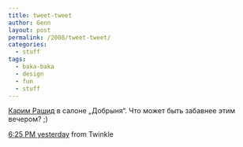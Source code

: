 ```yaml
---
title: tweet-tweet
author: Genn
layout: post
permalink: /2008/tweet-tweet/
categories:
  - stuff
tags:
  - baka-baka
  - design
  - fun
  - stuff
---
```

[Карим Рашид][1] в салоне „Добрыня“. Что может быть забавнее этим вечером? ;)

<p class="imgdesc">
  <a href="http://twitter.com/genn_org/status/1053654880">6:25 PM yesterday</a> from Twinkle
</p>

 [1]: http://www.karimrashid.com/